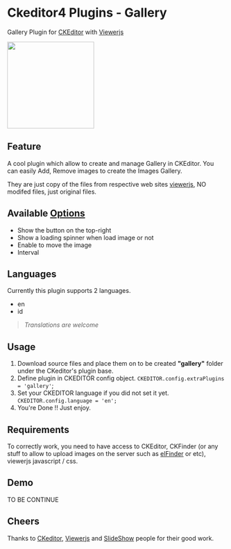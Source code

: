 # Ckeditor4 Plugins - Gallery
Gallery Plugin for [CKEditor][1] with [Viewerjs][2]

<img src="https://github.com/haifahrul/ckeditor4-gallery/blob/master/images/example.gif?raw=true" style="height: 200px; width: auto;"/>


## Feature
A cool plugin which allow to create and manage Gallery in CKEditor.
You can easily Add, Remove images to create the Images Gallery.

They are just copy of the files from respective web sites [viewerjs](https://github.com/fengyuanchen/viewerjs), NO modifed files, just original files.

## Available [Options](https://github.com/fengyuanchen/viewerjs#options)
- Show the button on the top-right
- Show a loading spinner when load image or not
- Enable to move the image
- Interval

## Languages
Currently this plugin supports 2 languages.

* en
* id

> *Translations are welcome*

## Usage
1. Download source files and place them on to be created **"gallery"** folder under the CKeditor's plugin base.
2. Define plugin in CKEDITOR config object. `CKEDITOR.config.extraPlugins = 'gallery'`;
3. Set your CKEDITOR language if you did not set it yet. `CKEDITOR.config.language = 'en';`
4. You're Done !! Just enjoy.




Requirements
-------------------------
To correctly work, you need to have access to CKEditor, CKFinder (or any stuff to allow to upload images on the server such as [elFinder][4] or etc), viewerjs javascript / css.

Demo
-------------------------
TO BE CONTINUE

Cheers
--------------------
Thanks to [CKeditor][1], [Viewerjs][2] and [SlideShow][3] people for their good work.

[1]: http://ckeditor.com                      "CKeditor"
[2]: https://github.com/fengyuanchen/viewerjs "Viewerjs"
[3]: https://github.com/devlabnet/SlideShow   "SlideShow"
[4]: https://github.com/Studio-42/elFinder    "elFinder"
